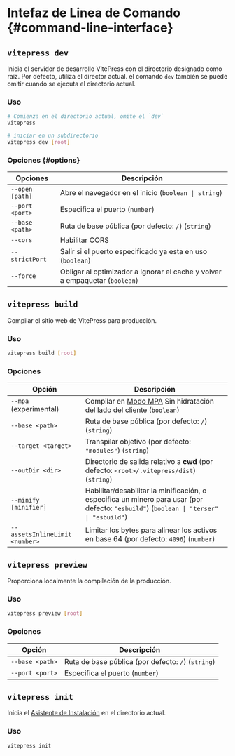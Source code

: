 # Intefaz de Linea de Comando {#command-line-interface}

## `vitepress dev`

 Inicia el servidor de desarrollo VitePress con el directorio designado como raíz. Por defecto, utiliza el director actual. el comando `dev` también se puede omitir cuando se ejecuta el directorio actual.

### Uso

```sh
# Comienza en el directorio actual, omite el `dev`
vitepress

# iniciar en un subdirectorio
vitepress dev [root]
```

### Opciones {#options}

| Opciones        | Descripción                                                       |
| --------------- | ----------------------------------------------------------------- |
| `--open [path]` | Abre el navegador en el inicio (`boolean \| string`)                     |
| `--port <port>` | Especifica el puerto (`number`)                                           |
| `--base <path>` | Ruta de base pública (por defecto: `/`) (`string`)                        |
| `--cors`        | Habilitar CORS                                                       |
| `--strictPort`  | Salir si el puerto especificado ya esta en uso (`boolean`)              |
| `--force`       | Obligar al optimizador a ignorar el cache y volver a empaquetar (`boolean`) |

## `vitepress build`

Compilar el sitio web de VitePress para producción.

### Uso

```sh
vitepress build [root]
```

### Opciones

| Opción                         | Descripción                                                                                                         |
| ------------------------------ | ------------------------------------------------------------------------------------------------------------------- |
| `--mpa` (experimental)         | Compilar en [Modo MPA](../guide/mpa-mode) Sin hidratación del lado del cliente  (`boolean`)                                    |
| `--base <path>`                | Ruta de base pública (por defecto: `/`) (`string`)                                                                          |
| `--target <target>`            | Transpilar objetivo (por defecto: `"modules"`) (`string`)                                                                  |
| `--outDir <dir>`               | Directorio de salida relativo a **cwd** (por defecto: `<root>/.vitepress/dist`) (`string`)                                 |
| `--minify [minifier]`          | Habilitar/desabilitar la minificación, o especifica un minero para usar (por defecto: `"esbuild"`) (`boolean \| "terser" \| "esbuild"`) |
| `--assetsInlineLimit <number>` | Limitar los bytes para alinear los activos en base 64 (por defecto: `4096`) (`number`)                                      |

## `vitepress preview`

Proporciona localmente la compilación de la producción.

### Uso

```sh
vitepress preview [root]
```

### Opciones

| Opción          | Descripción                                |
| --------------- | ------------------------------------------ |
| `--base <path>` | Ruta de base pública (por defecto: `/`) (`string`) |
| `--port <port>` | Especifica el puerto (`number`)                    |

## `vitepress init`

Inicia el [Asistente de Instalación](../guide/getting-started#setup-wizard) en el directorio actual.

### Uso

```sh
vitepress init
```
